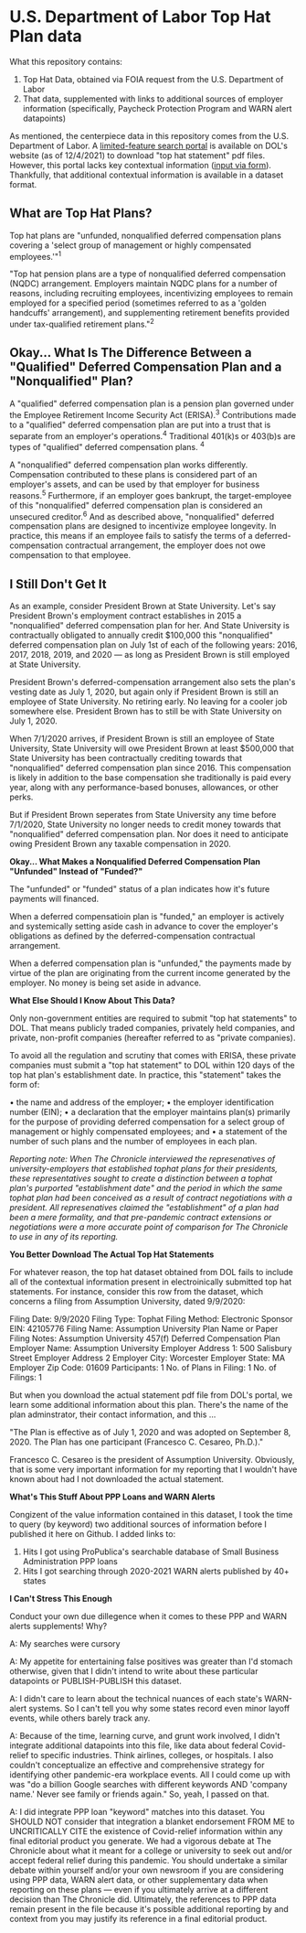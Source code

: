 <h1>U.S. Department of Labor Top Hat Plan data</h1>

<p>What this repository contains:</p> 
<ol>
  <li>Top Hat Data, obtained via FOIA request from the U.S. Department of Labor</li>
  <li>That data, supplemented with links to additional sources of employer information (specifically, Paycheck Protection Program and WARN alert datapoints)</li>
</ol>

<p>As mentioned, the centerpiece data in this repository comes from the U.S. Department of Labor. A <a rel="noreferrer noopener" href="https://www.askebsa.dol.gov/tophatplansearch" data-type="URL" data-id="https://www.askebsa.dol.gov/tophatplansearch" target="_blank">limited-feature search portal</a> is available on DOL's website (as of 12/4/2021) to download "top hat statement" pdf files. However, this portal lacks key contextual information (<a href="https://www.askebsa.dol.gov/efile/Home/tophat" target="_blank" rel="noreferrer noopener">input via form</a>). Thankfully, that additional contextual information is available in a dataset format.</p>

<p><h2><strong>What are Top Hat Plans?</strong></h2></p>

<p>Top hat plans are "unfunded, nonqualified deferred compensation plans covering a 'select group of management or highly compensated employees.'"<sup>1</sup> </p>

<p>"Top hat pension plans are a type of nonqualified deferred compensation (NQDC) arrangement. Employers maintain NQDC plans for a number of reasons, including recruiting employees, incentivizing employees to remain employed for a specified period (sometimes referred to as a 'golden handcuffs' arrangement), and supplementing retirement benefits provided under tax-qualified retirement plans."<sup>2</sup></p>

<p><h2><strong>Okay... What Is The Difference Between a "Qualified" Deferred Compensation Plan and a "Nonqualified" Plan?</strong></h2></p>

<p>A "qualified" deferred compensation plan is a pension plan governed under the Employee Retirement Income Security Act (ERISA).<sup>3</sup> Contributions made to a "qualified" deferred compensation plan are put into a trust that is separate from an employer's operations.<sup>4</sup> Traditional 401(k)s or 403(b)s are types of "qualified" deferred compensation plans. <sup>4</sup></p>

<p>A "nonqualified" deferred compensation plan works differently. Compensation contributed to these plans is considered part of an employer's assets, and can be used by that employer for business reasons.<sup>5</sup> Furthermore, if an employer goes bankrupt, the target-employee of this "nonqualified" deferred compensation plan is considered an unsecured creditor.<sup>6</sup>  And as described above, "nonqualified" deferred compensation plans are designed to incentivize employee longevity. In practice, this means if an employee fails to satisfy the terms of a deferred-compensation contractual arrangement, the employer does not owe compensation to that employee. </p>

<p><h2><strong>I Still Don't Get It</strong></h2></p>

<p>As an example, consider President Brown at State University. Let's say President Brown's employment contract establishes in 2015 a "nonqualified" deferred compensation plan for her. And State University is contractually obligated to annually credit $100,000 this "nonqualified" deferred compensation plan on July 1st of each of the following years: 2016, 2017, 2018, 2019, and 2020 — as long as President Brown is still employed at State University.</p>

<p>President Brown's deferred-compensation arrangement also sets the plan's vesting date as July 1, 2020, but again only if President Brown is still an employee of State University. No retiring early. No leaving for a cooler job somewhere else. President Brown has to still be with State University on July 1, 2020. 

<p>When 7/1/2020 arrives, if President Brown is still an employee of State University, State University will owe President Brown at least $500,000 that State University has been contractually crediting towards that "nonqualified" deferred compensation plan since 2016. This compensation is likely in addition to the base compensation she traditionally is paid every year, along with any performance-based bonuses, allowances, or other perks. 

<p>But if President Brown seperates from State University any time before 7/1/2020, State University no longer needs to credit money towards that "nonqualified" deferred compensation plan. Nor does it need to anticipate owing President Brown any taxable compensation in 2020.</p>

<p class="has-medium-font-size"><strong>Okay... What Makes a Nonqualified Deferred Compensation Plan "Unfunded" Instead of "Funded?"</strong></p>

<p>The "unfunded" or "funded" status of a plan indicates how it's future payments will financed.</p>

<p>When a deferred compensatioin plan is "funded," an employer is actively and systemically setting aside cash in advance to cover the employer's obligations as defined by the deferred-compensation contractual arrangement.</p>

<p>When a deferred compensation plan is "unfunded," the payments made by virtue of the plan are originating from the current income generated by the employer. No money is being set aside in advance.</p> 

<p class="has-medium-font-size"><strong>What Else Should I Know About This Data?</strong></p>

<p>Only non-government entities are required to submit "top hat statements" to DOL. That means publicly traded companies, privately held companies, and private, non-profit companies (hereafter referred to as "private companies).</p>

<p>To avoid all the regulation and scrutiny that comes with ERISA, these private companies must submit a "top hat statement" to DOL within 120 days of the top hat plan's establishment date. In practice, this "statement" takes the form of:</p>

• the name and address of the employer;
• the employer identification number (EIN);
• a declaration that the employer maintains plan(s) primarily for the purpose of providing
deferred compensation for a select group of management or highly compensated
employees; and
• a statement of the number of such plans and the number of employees in each plan.

<p><i>Reporting note: When The Chronicle interviewed the represenatives of university-employers that established tophat plans for their presidents, these representatives sought to create a distinction between a tophat plan's purported "establishment date" and the period in which the same tophat plan had been conceived as a result of contract negotiations with a president. All represenatives claimed the "establishment" of a plan had been a mere formality, and that pre-pandemic contract extensions or negotiations were a more accurate point of comparison for The Chronicle to use in any of its reporting.</i></p>

<p class="has-medium-font-size"><strong>You Better Download The Actual Top Hat Statements</strong></p>

For whatever reason, the top hat dataset obtained from DOL fails to include all of the contextual information present in electroinically submitted top hat statements. For instance, consider this row from the dataset, which concerns a filing from Assumption University, dated 9/9/2020: 

Filing Date: 9/9/2020
Filing Type: Tophat
Filing Method: Electronic
Sponsor EIN: 42105776
Filing Name: Assumption University
Plan Name or Paper Filing Notes: Assumption University 457(f) Deferred Compensation Plan
Employer Name: Assumption University
Employer Address 1: 500 Salisbury Street
Employer Address 2
Employer City: Worcester
Employer State: MA
Employer Zip Code: 01609
Participants: 1
No. of Plans in Filing: 1
No. of Filings: 1

But when you download the actual statement pdf file from DOL's portal, we learn some additional information about this plan. There's the name of the plan adminstrator, their contact information, and this ...

"The Plan is effective as of July 1, 2020 and was adopted on September 8, 2020. The Plan has one participant (Francesco C. Cesareo, Ph.D.)."

Francesco C. Cesareo is the president of Assumption University. Obviously, that is some very important information for my reporting that I wouldn't have known about had I not downloaded the actual statement. 

<p class="has-medium-font-size"><strong>What's This Stuff About PPP Loans and WARN Alerts</strong></p>

Congizent of the value information contained in this dataset, I took the time to query (by keyword) two additional sources of information before I published it here on Github. I added links to:
1. Hits I got using ProPublica's searchable database of Small Business Administration PPP loans
2. Hits I got searching through 2020-2021 WARN alerts published by 40+ states

<p class="has-medium-font-size"><strong>I Can't Stress This Enough</strong></p>

Conduct your own due dillegence when it comes to these PPP and WARN alerts supplements! Why? 

A: My searches were cursory

A: My appetite for entertaining false positives was greater than I'd stomach otherwise, given that I didn't intend to write about these particular datapoints or PUBLISH-PUBLISH this dataset. 

A: I didn't care to learn about the technical nuances of each state's WARN-alert systems. So I can't tell you why some states record even minor layoff events, while others barely track any.

A: Because of the time, learning curve, and grunt work involved, I didn't integrate additional datapoints into this file, like data about federal Covid-relief to specific industries. Think airlines, colleges, or hospitals. I also couldn't conceptualize an effective and comprehensive strategy for identifying other pandemic-era workplace events. All I could come up with was "do a billion Google searches with different keywords AND 'company name.' Never see family or friends again." So, yeah, I passed on that. 

A: I did integrate PPP loan "keyword" matches into this dataset. You SHOULD NOT consider that integration a blanket endorsement FROM ME to UNCRITICALLY CITE the existence of Covid-relief information within any final editorial product you generate. We had a vigorous debate at The Chronicle about what it meant for a college or university to seek out and/or accept federal relief during this pandemic. You should undertake a similar debate within yourself and/or your own newsroom if you are considering using PPP data, WARN alert data, or other supplementary data when reporting on these plans — even if you ultimately arrive at a different decision than The Chronicle did. Ultimately, the references to PPP data remain present in the file because it's possible additional reporting by and context from you may justify its reference in a final editorial product. 
